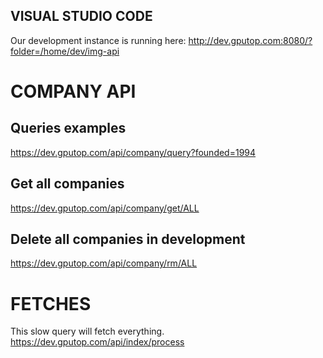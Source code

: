
## VISUAL STUDIO CODE

Our development instance is running here:
http://dev.gputop.com:8080/?folder=/home/dev/img-api

# COMPANY API

## Queries examples
https://dev.gputop.com/api/company/query?founded=1994

## Get all companies
https://dev.gputop.com/api/company/get/ALL

## Delete all companies in development
https://dev.gputop.com/api/company/rm/ALL

# FETCHES

This slow query will fetch everything.
https://dev.gputop.com/api/index/process